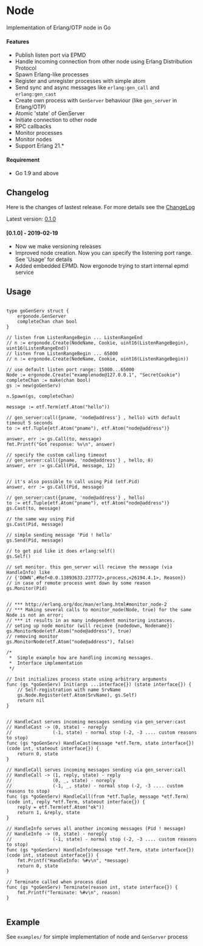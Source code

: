 # Node #

Implementation of Erlang/OTP node in Go

#### Features ####

 * Publish listen port via EPMD
 * Handle incoming connection from other node using Erlang Distribution Protocol
 * Spawn Erlang-like processes
 * Register and unregister processes with simple atom
 * Send sync and async messages like `erlang:gen_call` and `erlang:gen_cast`
 * Create own process with `GenServer` behaviour (like `gen_server` in Erlang/OTP)
 * Atomic 'state' of GenServer
 * Initiate connection to other node
 * RPC callbacks
 * Monitor processes
 * Monitor nodes
 * Support Erlang 21.*

#### Requirement ####

 * Go 1.9 and above


## Changelog ##

Here is the changes of lastest release. For more details see the [ChangeLog](ChangeLog)

Latest version: [0.1.0](https://github.com/orbitalnetwork/sputnik/releases/tag/v.0.1.0)

#### [0.1.0] - 2019-02-19 ####
- Now we make versioning releases
- Improved node creation. Now you can specify the listening port range. See 'Usage' for details
- Added embedded EPMD. Now ergonode trying to start internal epmd service

## Usage ##

```golang

type goGenServ struct {
    ergonode.GenServer
    completeChan chan bool
}

// listen from ListenRangeBegin ... ListenRangeEnd
// n := ergonode.Create(NodeName, Cookie, uint16(ListenRangeBegin), uint16(ListenRangeEnd))
// listen from ListenRangeBegin ... 65000
// n := ergonode.Create(NodeName, Cookie, uint16(ListenRangeBegin))

// use default listen port range: 15000...65000
Node := ergonode.Create("examplenode@127.0.0.1", "SecretCookie")
completeChan := make(chan bool)
gs := new(goGenServ)

n.Spawn(gs, completeChan)

message := etf.Term(etf.Atom("hello"))

// gen_server:call({pname, 'node@address'} , hello) with default timeout 5 seconds
to := etf.Tuple{etf.Atom("pname"), etf.Atom("node@address")}

answer, err := gs.Call(to, message)
fmt.Printf("Got response: %v\n", answer)

// specify the custom calling timeout
// gen_server:call({pname, 'node@address'} , hello, 8)
answer, err := gs.Call(Pid, message, 12)


// it's also possible to call using Pid (etf.Pid)
answer, err := gs.Call(Pid, message)

// gen_server:cast({pname, 'node@address'} , hello)
to := etf.Tuple{etf.Atom("pname"), etf.Atom("node@address")}
gs.Cast(to, message)

// the same way using Pid
gs.Cast(Pid, message)

// simple sending message 'Pid ! hello'
gs.Send(Pid, message)

// to get pid like it does erlang:self()
gs.Self()

// set monitor. this gen_server will recieve the message (via HandleInfo) like
// {'DOWN',#Ref<0.0.13893633.237772>,process,<26194.4.1>, Reason})
// in case of remote process went down by some reason
gs.Monitor(Pid)


// *** http://erlang.org/doc/man/erlang.html#monitor_node-2
// *** Making several calls to monitor_node(Node, true) for the same Node is not an error;
// *** it results in as many independent monitoring instances.
// seting up node monitor (will recieve {nodedown, Nodename})
gs.MonitorNode(etf.Atom("node@address"), true)
// removing monitor
gs.MonitorNode(etf.Atom("node@address"), false)

/*
 *  Simple example how are handling incoming messages.
 *  Interface implementation
 */

// Init initializes process state using arbitrary arguments
func (gs *goGenServ) Init(args ...interface{}) (state interface{}) {
    // Self-registration with name SrvName
    gs.Node.Register(etf.Atom(SrvName), gs.Self)
    return nil
}


// HandleCast serves incoming messages sending via gen_server:cast
// HandleCast -> (0, state) - noreply
//               (-1, state) - normal stop (-2, -3 .... custom reasons to stop)
func (gs *goGenServ) HandleCast(message *etf.Term, state interface{}) (code int, stateout interface{}) {
    return 0, state
}

// HandleCall serves incoming messages sending via gen_server:call
// HandleCall -> (1, reply, state) - reply
//               (0, _, state) - noreply
//               (-1, _, state) - normal stop (-2, -3 .... custom reasons to stop)
func (gs *goGenServ) HandleCall(from *etf.Tuple, message *etf.Term) (code int, reply *etf.Term, stateout interface{}) {
    reply = etf.Term(etf.Atom("ok"))
    return 1, &reply, state
}

// HandleInfo serves all another incoming messages (Pid ! message)
// HandleInfo -> (0, state) - noreply
//               (-1, state) - normal stop (-2, -3 .... custom reasons to stop)
func (gs *goGenServ) HandleInfo(message *etf.Term, state interface{}) (code int, stateout interface{}) {
    fmt.Printf("HandleInfo: %#v\n", *message)
    return 0, state
}

// Terminate called when process died
func (gs *goGenServ) Terminate(reason int, state interface{}) {
    fmt.Printf("Terminate: %#v\n", reason)
}


```

## Example ##

See `examples/` for simple implementation of node and `GenServer` process
